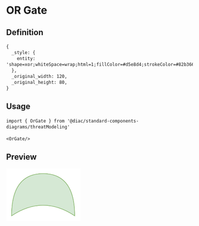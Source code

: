 # OR Gate

## Definition

```
{
  _style: { 
    entity: 'shape=xor;whiteSpace=wrap;html=1;fillColor=#d5e8d4;strokeColor=#82b366;direction=north;',
  },
  _original_width: 120,
  _original_height: 80,
}
```

## Usage

```
import { OrGate } from '@diac/standard-components-diagrams/threatModeling'

<OrGate/>
```

## Preview

<img src="./or-gate.png" width="200"/>

